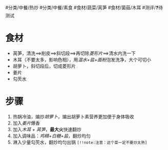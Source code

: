 #分类/中餐/热炒 #分类/中餐/素食 
#食材/蔬菜/莴笋 #食材/菌菇/木耳 
#测评/❓待测试

# 食材
- 莴笋，清洗==>削皮==>斜切段==>再切除*菱形片*==>清水内洗一下
- 木耳（不要太多，影响色相），用*温水+盐+面粉*泡发洗净，大个可切小
- 胡萝卜，斜切段后，切成菱形片
- 姜片
- 勾芡水

# 步骤
1. 热锅冷油，煸炒*胡萝卜*，煸出胡萝卜素营养更加便于身体吸收
2. 加入*姜片*爆香
3. 加入*木耳 + 莴笋*，**最大火**快速翻炒
4. 加入调味品：*鸡精+白糖+盐*，翻炒均匀
5. 淋入少量勾芡水，翻炒均匀出锅
`[!!note:注意：这个菜一定不要炒太熟]`